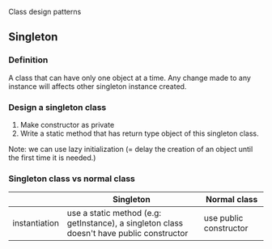 Class design patterns

## Singleton

### Definition

A class that can have only one object at a time.
Any change made to any instance will affects other singleton instance created.

### Design a singleton class

1. Make constructor as private
2. Write a static method that has return type object of this singleton class.

Note: we can use lazy initialization (= delay the creation of an object until the first time it is needed.)

### Singleton class vs normal class

||Singleton|Normal class|
|-|-|-|
|instantiation|use a static method (e.g: getInstance), a singleton class doesn't have public constructor| use public constructor|

